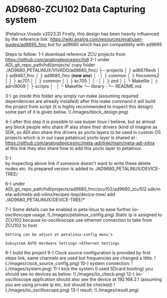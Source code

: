 # AD9680-ZCU102 Data Capturing system
(Petalinux,Vivado v2023.2)
Firstly, this design has been heavily influenced by the reference link: https://wiki.analog.com/resources/eval/user-guides/ad9695_fmc
but for ad9680 which has pin compatiblity with ad9695

Steps to follow:
1-)
	download reference ZCU projects from https://github.com/analogdevicesinc/hdl
2-)
	under ADI_git_repo_path/hdl/projects/ copy folder ./AD9680_PETALINUX/VIVADO/ad9680_fmc/
	├─ projects
	│    ├ ad6676evb
	│    ├ ad9467_fmc
	│    ├ ad9680_fmc (***new one***)
	│    ·
	│    ├ common
	│    ├ fmcomms2
	│    │   ├ ac701
	│    │   ├ common
	│    │   ├ kc705
	│    │   ·
	│    │   ├ zed
	│    │   └ Makefile
	│    ├ adrv9009
	│    ├ scripts
	│    ·
	│    └ Makefile
	└─ library
	·
	└─ README.md
	
3-)
	go inside this folder any simply run make (assuming required dependencies are already installed)
	after this make command it will build the project from script (it is highly recommended to inspect this design) some part 
	of it is given below.
	!(./images/block_design.png)

4-)
	after this step it is possible to use kuiper linux I believe, but as almost any block people who share IP also share their drivers (kind of
	imagine as SDK, so ADI also share this drivers as yocto layers to be used in custom OS projects which is in our case petalinux)
	yocto layer is shared at : https://github.com/analogdevicesinc/meta-adi/tree/main/meta-adi-xilinx   
	at this link they also share how to add this yocto layer to petalinux.
	
5-) 	
	by inspecting above link if someone doesn't want to write these delete nodes etc. its prepared version is added to ./AD9680_PETALINUX/DEVICE-TREE/ 

6-)
	under ADI_git_repo_path/hdl/projects/ad9680_fmc/zcu102/ad9680_zcu102.sdk/meta-adi/meta-adi-xilinx/recipes-bsp/device-tree/
	add ./AD9680_PETALINUX/DEVICE-TREE/* 
	
7-)	
	Some details can be enabled in peta-linux to ease further iio-oscilloscope usage.​
	!(./images/petalinux_config.png)
	Static ip is assigned to ZCU102 because iio-oscilloscope use ethernet connection to take from
	ZCU102 to host​

	Setting can be adjust at petalinux-config menu's ​

	Subsystem AUTO Hardware Settings->Ethernet Settings 
8-)
	build the project
9-)
	Clock source configuration is provided by first steps link, same channels are used but frequencies are changed a little.
	!(./images/clock_source_config.png)
10-)
	system connection:
	!(./images/system.png)
11-)
	kick the system (I used SDcard booting) you should see iio devices as below:
	!(./images/iio_check.png)
12-)
	iio-oscilloscope application should also see the device at 192.168.2.1 (assuming you are using private ip etc, but should be checked)
	!(./images/iio_oscilloscope.png)
13-)
	result:
	!(./images/result.png)
	
